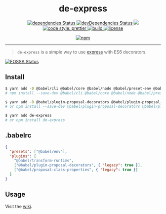 <h1 align='center'>de-express</h1>

<p align='center'>
  <a href='https://david-dm.org/htdangkhoa/de-express'>
    <img src='https://david-dm.org/htdangkhoa/de-express/status.svg' alt='dependencies Status'/>
  </a>

  <a href='https://david-dm.org/htdangkhoa/de-express?type=dev'>
    <img src='https://david-dm.org/htdangkhoa/de-express/dev-status.svg' alt='devDependencies Status'/>
  </a>
<a href="https://app.fossa.io/projects/git%2Bgithub.com%2Fhtdangkhoa%2Fde-express?ref=badge_shield" alt="FOSSA Status"><img src="https://app.fossa.io/api/projects/git%2Bgithub.com%2Fhtdangkhoa%2Fde-express.svg?type=shield"/></a>

  <a href='https://github.com/prettier/prettier'>
    <img src='https://img.shields.io/badge/code_style-prettier-ff69b4.svg' alt='code style: prettier'/>
  </a>

  <a href='https://github.com/htdangkhoa/de-express/actions'>
    <img src='https://github.com/htdangkhoa/de-express/workflows/build/badge.svg' alt='build'/>
  </a>

  <a href='https://github.com/htdangkhoa/de-express/blob/master/LICENSE'>
    <img src='https://img.shields.io/github/license/htdangkhoa/de-express' alt='license'/>
  </a>
</p>

<p align='center'>
  <a href='https://www.npmjs.com/package/de-express'>
    <img src='https://nodei.co/npm/de-express.svg' alt='npm' />
  </a>
</p>

---

> `de-express` is a simple way to use [express](http://expressjs.com/) with ES6 decorators.


[![FOSSA Status](https://app.fossa.io/api/projects/git%2Bgithub.com%2Fhtdangkhoa%2Fde-express.svg?type=large)](https://app.fossa.io/projects/git%2Bgithub.com%2Fhtdangkhoa%2Fde-express?ref=badge_large)

## Install

```bash
$ yarn add -D @babel/cli @babel/core @babel/node @babel/preset-env @babel/plugin-transform-runtime
# npm install --save-dev @babel/cli @babel/core @babel/node @babel/preset-env @babel/plugin-transform-runtime

$ yarn add -D @babel/plugin-proposal-decorators @babel/plugin-proposal-class-properties
# or npm install --save-dev @babel/plugin-proposal-decorators @babel/plugin-proposal-class-properties

$ yarn add de-express
# or npm install de-express
```

## .babelrc

```json
{
  "presets": ["@babel/env"],
  "plugins": [
    "@babel/transform-runtime",
    ["@babel/plugin-proposal-decorators", { "legacy": true }],
    ["@babel/proposal-class-properties", { "legacy": true }]
  ]
}
```

## Usage

Visit the [wiki](https://github.com/htdangkhoa/de-express/wiki).